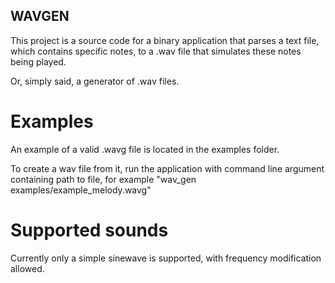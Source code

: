 ## WAVGEN
This project is a source code for a binary application that parses a text file, which contains specific notes, to a .wav file that simulates these notes being played.

Or, simply said, a generator of .wav files.

# Examples
An example of a valid .wavg file is located in the examples folder.

To create a wav file from it, run the application with command line argument containing path to file, for example "wav_gen examples/example_melody.wavg"

# Supported sounds
Currently only a simple sinewave is supported, with frequency modification allowed.

